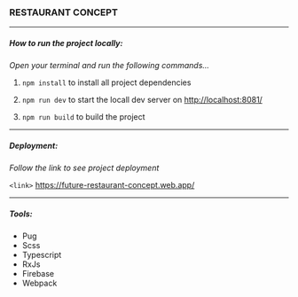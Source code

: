 ### RESTAURANT CONCEPT

------------

##### How to run the project locally:

*Open your  terminal and run the  following commands...*

1. `npm install` to install all project dependencies

2. `npm run dev` to start the locall dev server on <http://localhost:8081/> 

3. `npm run build` to build the project

------------

##### Deployment:

*Follow the link to see project deployment*

`<link>` <https://future-restaurant-concept.web.app/>

------------

##### Tools:

- Pug
- Scss
- Typescript
- RxJs
- Firebase
- Webpack
